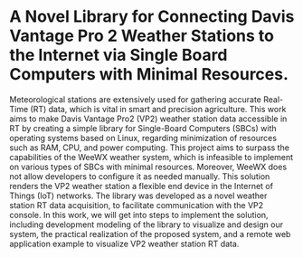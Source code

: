 # A Novel Library for Connecting Davis Vantage Pro 2 Weather Stations to the Internet via Single Board Computers with Minimal Resources.
Meteorological stations are extensively used for gathering accurate Real-Time (RT) data, which is vital in smart and precision agriculture. 
This work aims to make Davis Vantage Pro2 (VP2) weather station data accessible in RT by creating a simple library for Single-Board Computers (SBCs) with operating systems based on Linux, 
regarding minimization of resources such as RAM, CPU, and power computing. This project aims to surpass the capabilities of the WeeWX weather system,
which is infeasible to implement on various types of SBCs with minimal resources. Moreover, WeeWX does not allow developers to configure it as needed manually.
This solution renders the VP2 weather station a flexible end device in the Internet of Things (IoT) networks. The library was developed as a novel weather station RT data acquisition, to facilitate communication with the VP2 console.
In this work, we will get into steps to implement the solution, including development modeling of the library to visualize and design our system, the practical realization of the proposed system, 
and a remote web application example to visualize VP2 weather station RT data.
